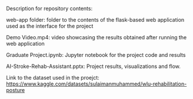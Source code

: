 Description for repository contents:


web-app folder: folder to the contents of the flask-based web application used as the interface for the project


Demo Video.mp4: video showcasing the results obtained after running the web application


Graduate Project.ipynb: Jupyter notebook for the project code and results


AI-Stroke-Rehab-Assistant.pptx: Project results, visualizations and flow.


Link to the dataset used in the proejct: https://www.kaggle.com/datasets/sulaimanmuhammed/wlu-rehabilitation-posture
